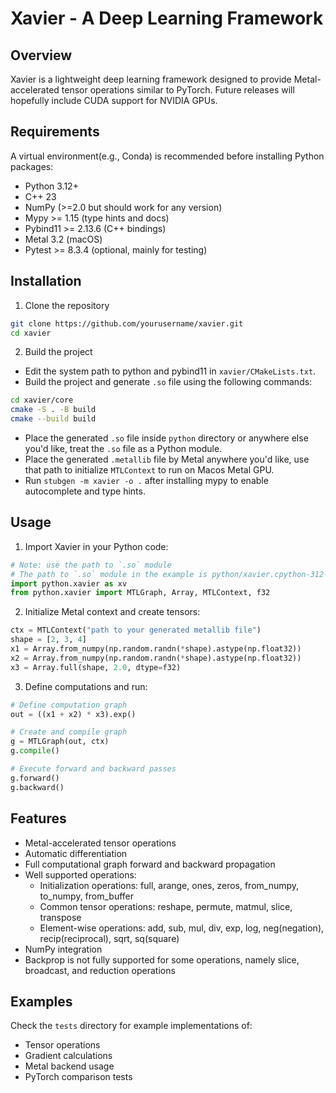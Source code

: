 # Xavier - A Deep Learning Framework

## Overview
Xavier is a lightweight deep learning framework designed to provide Metal-accelerated tensor operations similar to PyTorch. Future releases will hopefully include CUDA support for NVIDIA GPUs.

## Requirements
A virtual environment(e.g., Conda) is recommended before installing Python packages:
- Python 3.12+
- C++ 23
- NumPy (>=2.0 but should work for any version)
- Mypy >= 1.15 (type hints and docs)
- Pybind11 >= 2.13.6 (C++ bindings)
- Metal 3.2 (macOS)
- Pytest >= 8.3.4 (optional, mainly for testing)

## Installation
1. Clone the repository
```bash
git clone https://github.com/yourusername/xavier.git
cd xavier
```

2. Build the project
* Edit the system path to python and pybind11 in `xavier/CMakeLists.txt`.
* Build the project and generate `.so` file using the following commands:
```bash
cd xavier/core
cmake -S . -B build
cmake --build build
```
* Place the generated `.so` file inside `python` directory or anywhere else you'd like, treat the `.so` file as a Python module.
* Place the generated `.metallib` file by Metal anywhere you'd like, use that path to initialize `MTLContext` to run on Macos Metal GPU.
* Run `stubgen -m xavier -o .` after installing mypy to enable autocomplete and type hints.


## Usage
1. Import Xavier in your Python code:
```python
# Note: use the path to `.so` module
# The path to `.so` module in the example is python/xavier.cpython-312-darwin.so
import python.xavier as xv
from python.xavier import MTLGraph, Array, MTLContext, f32
```

2. Initialize Metal context and create tensors:
```python
ctx = MTLContext("path to your generated metallib file")
shape = [2, 3, 4]
x1 = Array.from_numpy(np.random.randn(*shape).astype(np.float32))
x2 = Array.from_numpy(np.random.randn(*shape).astype(np.float32))
x3 = Array.full(shape, 2.0, dtype=f32)
```

3. Define computations and run:
```python
# Define computation graph
out = ((x1 + x2) * x3).exp()

# Create and compile graph
g = MTLGraph(out, ctx)
g.compile()

# Execute forward and backward passes
g.forward()
g.backward()
```

## Features
- Metal-accelerated tensor operations
- Automatic differentiation
- Full computational graph forward and backward propagation
- Well supported operations:
  - Initialization operations: full, arange, ones, zeros, from_numpy, to_numpy, from_buffer
  - Common tensor operations: reshape, permute, matmul, slice, transpose
  - Element-wise operations: add, sub, mul, div, exp, log, neg(negation), recip(reciprocal), sqrt, sq(square)
- NumPy integration
- Backprop is not fully supported for some operations, namely slice, broadcast, and reduction operations

## Examples
Check the `tests` directory for example implementations of:
- Tensor operations
- Gradient calculations
- Metal backend usage
- PyTorch comparison tests
